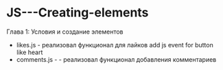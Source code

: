 # JS---Creating-elements
Глава 1: Условия и создание элементов

- likes.js - реализовал функционал для лайков add js event for button like heart
- comments.js - - реализовал функционал добавления комментариев
